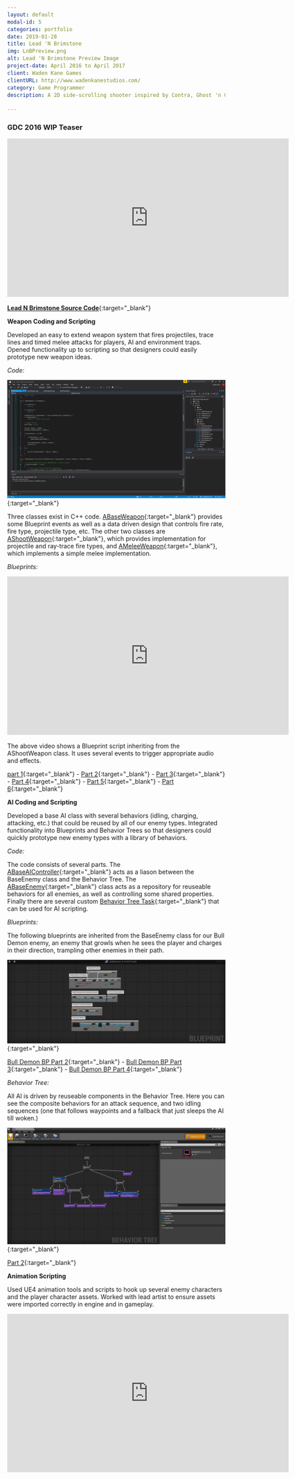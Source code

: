 ```yaml
---
layout: default
modal-id: 5
categories: portfolio
date: 2019-01-28
title: Lead 'N Brimstone
img: LnBPreview.png
alt: Lead 'N Brimstone Preview Image
project-date: April 2016 to April 2017
client: Waden Kane Games
clientURL: http://www.wadenkanestudios.com/
category: Game Programmer
description: A 2D side-scrolling shooter inspired by Contra, Ghost 'n Goblins and Doom. Players take control of a knight fighting through a fantasy world being invaded by a demon army.

---
```


### GDC 2016 WIP Teaser
<iframe src="https://drive.google.com/file/d/0ByegvJ7suqvHRjFoTTNPbW5TM2c/preview" width="650" height="366" FrameBorder="0"></iframe>

[**Lead N Brimstone Source Code**](https://github.com/calebsmth54/LeadNBrimstone){:target="_blank"} 
<div style="display:none;">_</div>

**Weapon Coding and Scripting**

Developed an easy to extend weapon system that fires projectiles, trace lines and timed melee attacks for players, AI and environment traps. Opened functionality up to scripting so that designers could easily prototype new weapon ideas.


*Code:* 

[![Lead N Brimstone Code Sample](/img/LnB/CodeSample.png)](/img/LnB/CodeSample.png){:target="_blank"}
<div style="display:none;">_</div>

Three classes exist in C++ code. [ABaseWeapon](https://github.com/calebsmth54/LeadNBrimstone/blob/master/LnB/Source/LnB/Weapons/BaseWeapon.h){:target="_blank"} provides some Blueprint events as well as a data driven design that controls fire rate, fire type, projectile type, etc. The other two classes are [AShootWeapon](https://github.com/calebsmth54/LeadNBrimstone/blob/master/LnB/Source/LnB/Weapons/ShootWeapon.h){:target="_blank"}, which provides implementation for projectile and ray-trace fire types, and [AMeleeWeapon](https://github.com/calebsmth54/LeadNBrimstone/blob/master/LnB/Source/LnB/Weapons/MeleeWeapon.cpp){:target="_blank"}, which implements a simple melee implementation.
<div style="display:none;">_</div>

*Blueprints:* 

<iframe src="https://drive.google.com/file/d/1YyE4jJCYvN8OunKgTcyOfLvUAG3G69vW/preview" width="650" height="366" FrameBorder="0"></iframe>

The above video shows a Blueprint script inheriting from the AShootWeapon class. It uses several events to trigger appropriate audio and effects.

[part 1](/img/LnB/BPPreview1.png){:target="_blank"} -
[Part 2](/img/LnB/BPPreview2.png){:target="_blank"} -
[Part 3](/img/LnB/BPPreview3.png){:target="_blank"} -
[Part 4](/img/LnB/BPPreview4.png){:target="_blank"} -
[Part 5](/img/LnB/BPPreview5.png){:target="_blank"} -
[Part 6](/img/LnB/BPPreview6.png){:target="_blank"} 
<div style="display:none;">_</div>


**AI Coding and Scripting**

Developed a base AI class with several behaviors (idling, charging, attacking, etc.) that could be reused by all of our enemy types. Integrated functionality into Blueprints and Behavior Trees so that designers could quickly prototype new enemy types with a library of behaviors.


*Code:*

The code consists of several parts. The [ABaseAIController](https://github.com/calebsmth54/LeadNBrimstone/blob/master/LnB/Source/LnB/AI/BaseAIController.h){:target="_blank"} acts as a liason between the BaseEnemy class and the Behavior Tree. The [ABaseEnemy](https://github.com/calebsmth54/LeadNBrimstone/blob/master/LnB/Source/LnB/AI/BaseEnemy.h){:target="_blank"} class acts as a repository for reuseable behaviors for all enemies, as well as controlling some shared properties. Finally there are several custom [Behavior Tree Task](https://github.com/calebsmth54/LeadNBrimstone/tree/master/LnB/Source/LnB/AI/Tasks){:target="_blank"} that can be used for AI scripting.
<div style="display:none;">_</div>

*Blueprints:*

The following blueprints are inherited from the BaseEnemy class for our Bull Demon enemy, an enemy that growls when he sees the player and charges in their direction, trampling other enemies in their path.

[![Lead N Brimstone AI Blueprint Preview](/img/LnB/AI_Blueprint0.PNG)](/img/LnB/AI_Blueprint0.PNG){:target="_blank"}
<div style="display:none;">_</div>

[Bull Demon BP Part 2](/img/LnB/AI_Blueprint1.png){:target="_blank"} -
[Bull Demon BP Part 3](/img/LnB/AI_Blueprint2.png){:target="_blank"} -
[Bull Demon BP Part 4](/img/LnB/AI_Blueprint3.png){:target="_blank"}
<div style="display:none;">_</div>

*Behavior Tree:*

All AI is driven by reuseable components in the Behavior Tree. Here you can see the composite behaviors for an attack sequence, and two idling sequences (one that follows waypoints and a fallback that just sleeps the AI till woken.)

[![Lead N Brimstone AI Behavior Tree Preview](/img/LnB/AI_BT1.png)](/img/LnB/AI_BT1.png){:target="_blank"}
<div style="display:none;">_</div>

[Part 2](/img/LnB/AI_BT2.png){:target="_blank"}
<div style="display:none;">_</div>


**Animation Scripting**

Used UE4 animation tools and scripts to hook up several enemy characters and the player character assets. Worked with lead artist to ensure assets were imported correctly in engine and in gameplay.

<iframe src="https://drive.google.com/file/d/1yjPYCPkHi7sypdSA7rYtcmbvT3H-oTai/preview" width="650" height="366" FrameBorder="0"></iframe>
<div style="display:none;">_</div>